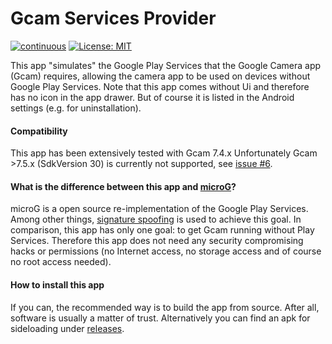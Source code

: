 # Gcam Services Provider

[![continuous](https://github.com/lukaspieper/Gcam-Services-Provider/workflows/continuous/badge.svg)](https://github.com/lukaspieper/Gcam-Services-Provider/actions)
[![License: MIT](https://img.shields.io/badge/License-MIT-blue.svg)](https://github.com/lukaspieper/Gcam-Services-Provider/blob/master/LICENSE)

This app "simulates" the Google Play Services that the Google Camera app (Gcam) requires, allowing the camera app to be used on devices without Google Play Services. Note that this app comes without Ui and therefore has no icon in the app drawer. But of course it is listed in the Android settings (e.g. for uninstallation).

#### Compatibility

This app has been extensively tested with Gcam 7.4.x Unfortunately Gcam >7.5.x (SdkVersion 30) is currently not supported, see [issue #6](https://github.com/lukaspieper/Gcam-Services-Provider/issues/6).

#### What is the difference between this app and [microG](https://github.com/microg)?

microG is a open source re-implementation of the Google Play Services. Among other things, [signature spoofing](https://github.com/microg/android_packages_apps_GmsCore/wiki/Signature-Spoofing) is used to achieve this goal. In comparison, this app has only one goal: to get Gcam running without Play Services. Therefore this app does not need any security compromising hacks or permissions (no Internet access, no storage access and of course no root access needed).

#### How to install this app

If you can, the recommended way is to build the app from source. After all, software is usually a matter of trust. Alternatively you can find an apk for sideloading under [releases](https://github.com/lukaspieper/Gcam-Services-Provider/releases).
